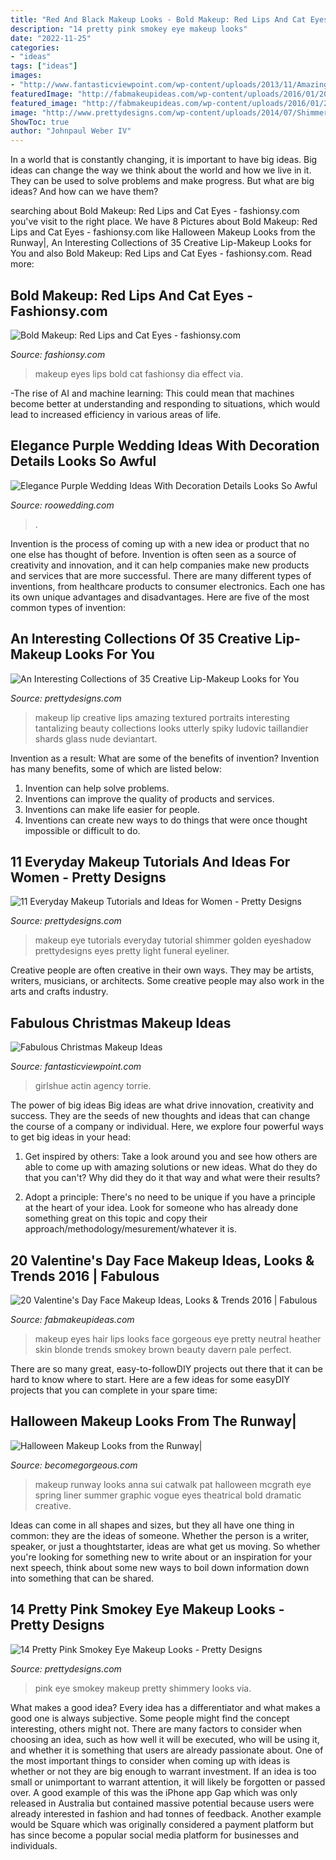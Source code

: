 ```yaml
---
title: "Red And Black Makeup Looks - Bold Makeup: Red Lips And Cat Eyes"
description: "14 pretty pink smokey eye makeup looks"
date: "2022-11-25"
categories:
- "ideas"
tags: ["ideas"]
images:
- "http://www.fantasticviewpoint.com/wp-content/uploads/2013/11/Amazing-Christmas-Face-Make-Up-Ideas-Looks-2013-2014-10.jpg"
featuredImage: "http://fabmakeupideas.com/wp-content/uploads/2016/01/20-Valentines-Day-Face-Makeup-Ideas-Looks-Trends-2016-11.jpg"
featured_image: "http://fabmakeupideas.com/wp-content/uploads/2016/01/20-Valentines-Day-Face-Makeup-Ideas-Looks-Trends-2016-11.jpg"
image: "http://www.prettydesigns.com/wp-content/uploads/2014/07/Shimmery-Pink-Smokey-Eye-Makeup.jpg"
ShowToc: true
author: "Johnpaul Weber IV"
---
```



In a world that is constantly changing, it is important to have big ideas. Big ideas can change the way we think about the world and how we live in it. They can be used to solve problems and make progress. But what are big ideas? And how can we have them?

	

		
searching about Bold Makeup: Red Lips and Cat Eyes - fashionsy.com you've visit to the right place. We have 8 Pictures about Bold Makeup: Red Lips and Cat Eyes - fashionsy.com like Halloween Makeup Looks from the Runway|, An Interesting Collections of 35 Creative Lip-Makeup Looks for You and also Bold Makeup: Red Lips and Cat Eyes - fashionsy.com. Read more:
		
    
## Bold Makeup: Red Lips And Cat Eyes - Fashionsy.com

<img loading=lazy src="http://fashionsy.com/wp-content/uploads/2014/09/ba498f18b1d1bc15be44ac0fc859ac0c_large.jpeg" onerror="this.onerror=null;this.src='https://tse2.mm.bing.net/th?id=OIP.gt31Fly_lVWGwH_oJrxbBAHaLG&amp;pid=15.1';" alt="Bold Makeup: Red Lips and Cat Eyes - fashionsy.com">

_Source: fashionsy.com_

>makeup eyes lips bold cat fashionsy dia effect via. 

	

-The rise of AI and machine learning: This could mean that machines become better at understanding and responding to situations, which would lead to increased efficiency in various areas of life.

    
## Elegance Purple Wedding Ideas With Decoration Details Looks So Awful

<img loading=lazy src="https://roowedding.com/wp-content/uploads/2017/05/wedding-purple-decor.jpg" onerror="this.onerror=null;this.src='https://tse4.mm.bing.net/th?id=OIP.7z-B_1bDCpT31lHCpQi03AHaLF&amp;pid=15.1';" alt="Elegance Purple Wedding Ideas With Decoration Details Looks So Awful">

_Source: roowedding.com_

>. 

	

Invention is the process of coming up with a new idea or product that no one else has thought of before. Invention is often seen as a source of creativity and innovation, and it can help companies make new products and services that are more successful. There are many different types of inventions, from healthcare products to consumer electronics. Each one has its own unique advantages and disadvantages. Here are five of the most common types of invention: 

    
## An Interesting Collections Of 35 Creative Lip-Makeup Looks For You

<img loading=lazy src="http://www.prettydesigns.com/wp-content/uploads/2014/01/Creative-Lips-Makeup-Black-Lips-Amazing-Lips.jpg" onerror="this.onerror=null;this.src='https://tse3.mm.bing.net/th?id=OIP.9YOYht7HUVWreJPau_B4FgHaE6&amp;pid=15.1';" alt="An Interesting Collections of 35 Creative Lip-Makeup Looks for You">

_Source: prettydesigns.com_

>makeup lip creative lips amazing textured portraits interesting tantalizing beauty collections looks utterly spiky ludovic taillandier shards glass nude deviantart. 

	

Invention as a result: What are some of the benefits of invention?
Invention has many benefits, some of which are listed below: 
1. Invention can help solve problems. 
2. Inventions can improve the quality of products and services. 
3. Inventions can make life easier for people. 
4. Inventions can create new ways to do things that were once thought impossible or difficult to do.

    
## 11 Everyday Makeup Tutorials And Ideas For Women - Pretty Designs

<img loading=lazy src="https://www.prettydesigns.com/wp-content/uploads/2014/05/Golden-Shimmer-Eye-Makeup-Tutorial.jpg" onerror="this.onerror=null;this.src='https://tse1.mm.bing.net/th?id=OIP.31jKTlkGr6DgA9hu6lgK8QHaPZ&amp;pid=15.1';" alt="11 Everyday Makeup Tutorials and Ideas for Women - Pretty Designs">

_Source: prettydesigns.com_

>makeup eye tutorials everyday tutorial shimmer golden eyeshadow prettydesigns eyes pretty light funeral eyeliner. 

	

Creative people are often creative in their own ways. They may be artists, writers, musicians, or architects. Some creative people may also work in the arts and crafts industry.

    
## Fabulous Christmas Makeup Ideas

<img loading=lazy src="http://www.fantasticviewpoint.com/wp-content/uploads/2013/11/Amazing-Christmas-Face-Make-Up-Ideas-Looks-2013-2014-10.jpg" onerror="this.onerror=null;this.src='https://tse3.mm.bing.net/th?id=OIP.X-LLV98NssjPu_Hq7rvMhwHaLK&amp;pid=15.1';" alt="Fabulous Christmas Makeup Ideas">

_Source: fantasticviewpoint.com_

>girlshue actin agency torrie. 

	

The power of big ideas
Big ideas are what drive innovation, creativity and success. They are the seeds of new thoughts and ideas that can change the course of a company or individual. Here, we explore four powerful ways to get big ideas in your head:
1. Get inspired by others: Take a look around you and see how others are able to come up with amazing solutions or new ideas. What do they do that you can't? Why did they do it that way and what were their results?

2. Adopt a principle: There's no need to be unique if you have a principle at the heart of your idea. Look for someone who has already done something great on this topic and copy their approach/methodology/mesurement/whatever it is.

    
## 20 Valentine&#039;s Day Face Makeup Ideas, Looks &amp; Trends 2016 | Fabulous

<img loading=lazy src="http://fabmakeupideas.com/wp-content/uploads/2016/01/20-Valentines-Day-Face-Makeup-Ideas-Looks-Trends-2016-11.jpg" onerror="this.onerror=null;this.src='https://tse3.mm.bing.net/th?id=OIP.VfR63HVTEf-GAROaix0FQAHaLE&amp;pid=15.1';" alt="20 Valentine&#039;s Day Face Makeup Ideas, Looks &amp; Trends 2016 | Fabulous">

_Source: fabmakeupideas.com_

>makeup eyes hair lips looks face gorgeous eye pretty neutral heather skin blonde trends smokey brown beauty davern pale perfect. 

	

There are so many great, easy-to-followDIY projects out there that it can be hard to know where to start. Here are a few ideas for some easyDIY projects that you can complete in your spare time: 

    
## Halloween Makeup Looks From The Runway|

<img loading=lazy src="http://static.becomegorgeous.com/img/arts/2012/Oct/10/8797/anna_sui_makeup_2013_3.jpg" onerror="this.onerror=null;this.src='https://tse1.mm.bing.net/th?id=OIP.4jj_kREbF4xoEj-KQSwd6QHaLH&amp;pid=15.1';" alt="Halloween Makeup Looks from the Runway|">

_Source: becomegorgeous.com_

>makeup runway looks anna sui catwalk pat halloween mcgrath eye spring liner summer graphic vogue eyes theatrical bold dramatic creative. 

	

Ideas can come in all shapes and sizes, but they all have one thing in common: they are the ideas of someone. Whether the person is a writer, speaker, or just a thoughtstarter, ideas are what get us moving. So whether you're looking for something new to write about or an inspiration for your next speech, think about some new ways to boil down information down into something that can be shared.

    
## 14 Pretty Pink Smokey Eye Makeup Looks - Pretty Designs

<img loading=lazy src="http://www.prettydesigns.com/wp-content/uploads/2014/07/Shimmery-Pink-Smokey-Eye-Makeup.jpg" onerror="this.onerror=null;this.src='https://tse1.mm.bing.net/th?id=OIP.m54-kK-hEGMeWWeb_JZ2UQAAAA&amp;pid=15.1';" alt="14 Pretty Pink Smokey Eye Makeup Looks - Pretty Designs">

_Source: prettydesigns.com_

>pink eye smokey makeup pretty shimmery looks via. 

	

What makes a good idea?
Every idea has a differentiator and what makes a good one is always subjective. Some people might find the concept interesting, others might not. There are many factors to consider when choosing an idea, such as how well it will be executed, who will be using it, and whether it is something that users are already passionate about. 
One of the most important things to consider when coming up with ideas is whether or not they are big enough to warrant investment. If an idea is too small or unimportant to warrant attention, it will likely be forgotten or passed over. A good example of this was the iPhone app Gap which was only released in Australia but contained massive potential because users were already interested in fashion and had tonnes of feedback. Another example would be Square which was originally considered a payment platform but has since become a popular social media platform for businesses and individuals.

